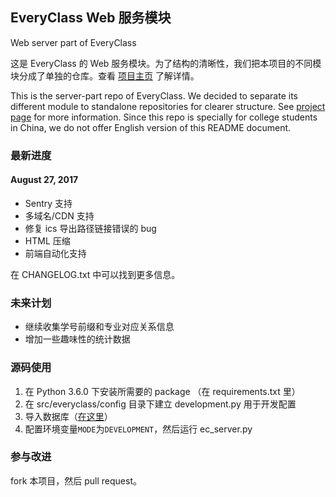 ## EveryClass Web 服务模块
Web server part of EveryClass

这是 EveryClass 的 Web 服务模块。为了结构的清晰性，我们把本项目的不同模块分成了单独的仓库。查看 [项目主页](https://github.com/fr0der1c/EveryClass) 了解详情。

This is the server-part repo of EveryClass. We decided to separate its different module to standalone repositories for clearer structure. See [project page](https://github.com/fr0der1c/EveryClass) for more information. Since this repo is specially for college students in China, we do not offer English version of this README document.

### 最新进度
#### August 27, 2017
- Sentry 支持
- 多域名/CDN 支持
- 修复 ics 导出路径链接错误的 bug
- HTML 压缩
- 前端自动化支持

在 CHANGELOG.txt 中可以找到更多信息。

### 未来计划
- 继续收集学号前缀和专业对应关系信息
- 增加一些趣味性的统计数据

### 源码使用
1. 在 Python 3.6.0 下安装所需要的 package （在 requirements.txt 里）
2. 在 src/everyclass/config 目录下建立 development.py 用于开发配置
3. 导入数据库（[在这里](https://github.com/fr0der1c/EveryClass-collector/tree/master/sql)）
4. 配置环境变量`MODE`为`DEVELOPMENT`，然后运行 ec_server.py

### 参与改进
fork 本项目，然后 pull request。